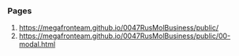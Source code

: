 ### Pages
1. <https://megafronteam.github.io/0047RusMolBusiness/public/>
2. <https://megafronteam.github.io/0047RusMolBusiness/public/00-modal.html>
